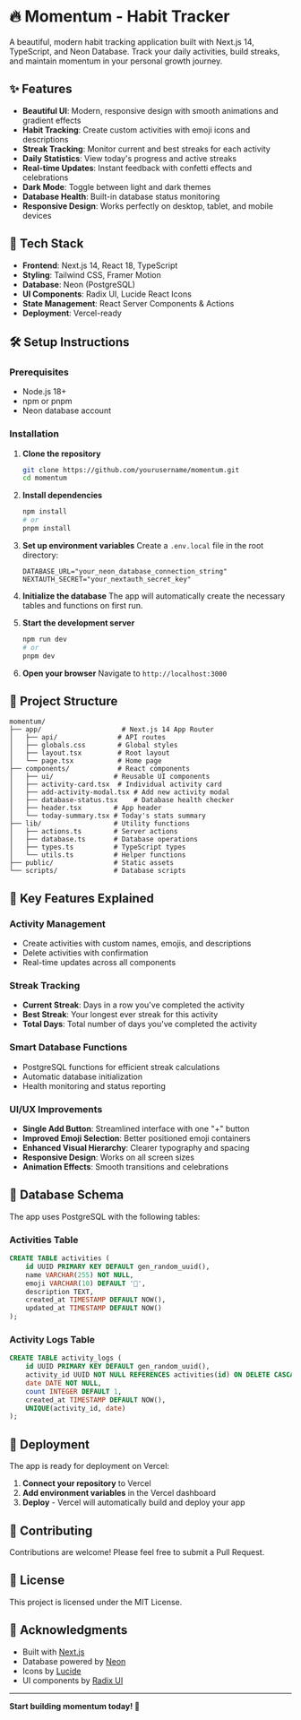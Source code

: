 # 🔥 Momentum - Habit Tracker

A beautiful, modern habit tracking application built with Next.js 14, TypeScript, and Neon Database. Track your daily activities, build streaks, and maintain momentum in your personal growth journey.

## ✨ Features

- **Beautiful UI**: Modern, responsive design with smooth animations and gradient effects
- **Habit Tracking**: Create custom activities with emoji icons and descriptions
- **Streak Tracking**: Monitor current and best streaks for each activity
- **Daily Statistics**: View today's progress and active streaks
- **Real-time Updates**: Instant feedback with confetti effects and celebrations
- **Dark Mode**: Toggle between light and dark themes
- **Database Health**: Built-in database status monitoring
- **Responsive Design**: Works perfectly on desktop, tablet, and mobile devices

## 🚀 Tech Stack

- **Frontend**: Next.js 14, React 18, TypeScript
- **Styling**: Tailwind CSS, Framer Motion
- **Database**: Neon (PostgreSQL)
- **UI Components**: Radix UI, Lucide React Icons
- **State Management**: React Server Components & Actions
- **Deployment**: Vercel-ready

## 🛠️ Setup Instructions

### Prerequisites

- Node.js 18+ 
- npm or pnpm
- Neon database account

### Installation

1. **Clone the repository**
   ```bash
   git clone https://github.com/yourusername/momentum.git
   cd momentum
   ```

2. **Install dependencies**
   ```bash
   npm install
   # or
   pnpm install
   ```

3. **Set up environment variables**
   Create a `.env.local` file in the root directory:
   ```env
   DATABASE_URL="your_neon_database_connection_string"
   NEXTAUTH_SECRET="your_nextauth_secret_key"
   ```

4. **Initialize the database**
   The app will automatically create the necessary tables and functions on first run.

5. **Start the development server**
   ```bash
   npm run dev
   # or
   pnpm dev
   ```

6. **Open your browser**
   Navigate to `http://localhost:3000`

## 📁 Project Structure

```
momentum/
├── app/                    # Next.js 14 App Router
│   ├── api/               # API routes
│   ├── globals.css        # Global styles
│   ├── layout.tsx         # Root layout
│   └── page.tsx           # Home page
├── components/            # React components
│   ├── ui/               # Reusable UI components
│   ├── activity-card.tsx  # Individual activity card
│   ├── add-activity-modal.tsx # Add new activity modal
│   ├── database-status.tsx    # Database health checker
│   ├── header.tsx        # App header
│   └── today-summary.tsx # Today's stats summary
├── lib/                  # Utility functions
│   ├── actions.ts        # Server actions
│   ├── database.ts       # Database operations
│   ├── types.ts          # TypeScript types
│   └── utils.ts          # Helper functions
├── public/               # Static assets
└── scripts/              # Database scripts
```

## 🎯 Key Features Explained

### Activity Management
- Create activities with custom names, emojis, and descriptions
- Delete activities with confirmation
- Real-time updates across all components

### Streak Tracking
- **Current Streak**: Days in a row you've completed the activity
- **Best Streak**: Your longest ever streak for this activity
- **Total Days**: Total number of days you've completed the activity

### Smart Database Functions
- PostgreSQL functions for efficient streak calculations
- Automatic database initialization
- Health monitoring and status reporting

### UI/UX Improvements
- **Single Add Button**: Streamlined interface with one "+" button
- **Improved Emoji Selection**: Better positioned emoji containers
- **Enhanced Visual Hierarchy**: Clearer typography and spacing
- **Responsive Design**: Works on all screen sizes
- **Animation Effects**: Smooth transitions and celebrations

## 🔧 Database Schema

The app uses PostgreSQL with the following tables:

### Activities Table
```sql
CREATE TABLE activities (
    id UUID PRIMARY KEY DEFAULT gen_random_uuid(),
    name VARCHAR(255) NOT NULL,
    emoji VARCHAR(10) DEFAULT '🎯',
    description TEXT,
    created_at TIMESTAMP DEFAULT NOW(),
    updated_at TIMESTAMP DEFAULT NOW()
);
```

### Activity Logs Table
```sql
CREATE TABLE activity_logs (
    id UUID PRIMARY KEY DEFAULT gen_random_uuid(),
    activity_id UUID NOT NULL REFERENCES activities(id) ON DELETE CASCADE,
    date DATE NOT NULL,
    count INTEGER DEFAULT 1,
    created_at TIMESTAMP DEFAULT NOW(),
    UNIQUE(activity_id, date)
);
```

## 🚀 Deployment

The app is ready for deployment on Vercel:

1. **Connect your repository** to Vercel
2. **Add environment variables** in the Vercel dashboard
3. **Deploy** - Vercel will automatically build and deploy your app

## 🤝 Contributing

Contributions are welcome! Please feel free to submit a Pull Request.

## 📄 License

This project is licensed under the MIT License.

## 🙏 Acknowledgments

- Built with [Next.js](https://nextjs.org/)
- Database powered by [Neon](https://neon.tech/)
- Icons by [Lucide](https://lucide.dev/)
- UI components by [Radix UI](https://www.radix-ui.com/)

---

**Start building momentum today! 🚀** 